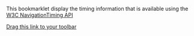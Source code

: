 This bookmarklet display the timing information that is available using the [W3C NavigationTiming API](http://www.w3.org/TR/navigation-timing/)

[Drag this link to your toolbar](javascript:(function()%7Bdocument.body.appendChild(document.createElement('script')).src='http://yottaa.github.com/NavigationTimingBookmarklet/bookmarklet.js?bob=8'%7D)();)